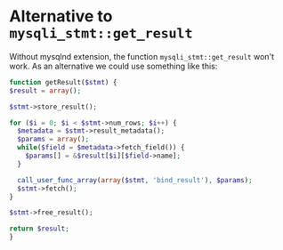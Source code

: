 # Alternative to `mysqli_stmt::get_result`

Without mysqlnd extension, the function `mysqli_stmt::get_result` won't work. As an alternative we could use something like this:

  ```php
function getResult($stmt) {
  $result = array();
  
  $stmt->store_result();
  
  for ($i = 0; $i < $stmt->num_rows; $i++) {
    $metadata = $stmt->result_metadata();
    $params = array();
    while($field = $metadata->fetch_field()) {
      $params[] = &$result[$i][$field->name];
    }

    call_user_func_array(array($stmt, 'bind_result'), $params);
    $stmt->fetch();
  }
  
  $stmt->free_result();
  
  return $result;
}
  ```

